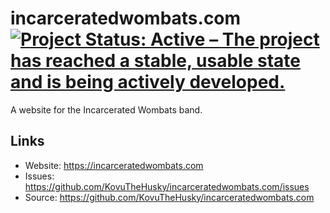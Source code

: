 # incarceratedwombats.com [![Project Status: Active – The project has reached a stable, usable state and is being actively developed.](https://www.repostatus.org/badges/latest/active.svg)](https://www.repostatus.org/#active)

A website for the Incarcerated Wombats band.

## Links

* Website: <https://incarceratedwombats.com>
* Issues: <https://github.com/KovuTheHusky/incarceratedwombats.com/issues>
* Source: <https://github.com/KovuTheHusky/incarceratedwombats.com>
